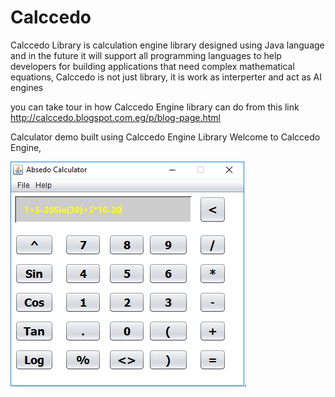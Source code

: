 # Calccedo
Calccedo Library is calculation engine library designed using Java language and in the future it will support all programming languages to help developers for building applications that need complex mathematical equations, Calccedo is not just library, it is work as interperter and act as AI engines



you can take tour in how Calccedo Engine library can do from this link
http://calccedo.blogspot.com.eg/p/blog-page.html



Calculator demo built using Calccedo Engine Library
Welcome to Calccedo Engine,

![alt tag](https://raw.githubusercontent.com/ibrahim1hero1/calccedo/master/readme/images/2017-02-03_001636.png).   


